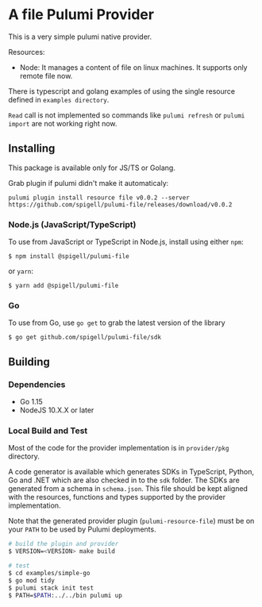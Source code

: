 # A file Pulumi Provider

This is a very simple pulumi native provider.

Resources:
* Node: It manages a content of file on linux machines. It supports only remote file now.

There is typescript and golang examples of using the single resource defined in `examples directory`.

``Read`` call is not implemented so commands like `pulumi refresh` or `pulumi import` are not working right now.

## Installing

This package is available only for JS/TS or Golang.

Grab plugin if pulumi didn't make it automaticaly:

```
pulumi plugin install resource file v0.0.2 --server https://github.com/spigell/pulumi-file/releases/download/v0.0.2
```

### Node.js (JavaScript/TypeScript)

To use from JavaScript or TypeScript in Node.js, install using either `npm`:

    $ npm install @spigell/pulumi-file

or `yarn`:

    $ yarn add @spigell/pulumi-file

### Go

To use from Go, use `go get` to grab the latest version of the library

    $ go get github.com/spigell/pulumi-file/sdk

## Building

### Dependencies

- Go 1.15
- NodeJS 10.X.X or later

### Local Build and Test

Most of the code for the provider implementation is in `provider/pkg` directory.  

A code generator is available which generates SDKs in TypeScript, Python, Go and .NET which are also checked in to the `sdk` folder.  The SDKs are generated from a schema in `schema.json`.  This file should be kept aligned with the resources, functions and types supported by the provider implementation.

Note that the generated provider plugin (`pulumi-resource-file`) must be on your `PATH` to be used by Pulumi deployments.

```bash
# build the plugin and provider
$ VERSION=<VERSION> make build

# test
$ cd examples/simple-go
$ go mod tidy
$ pulumi stack init test
$ PATH=$PATH:../../bin pulumi up
```
